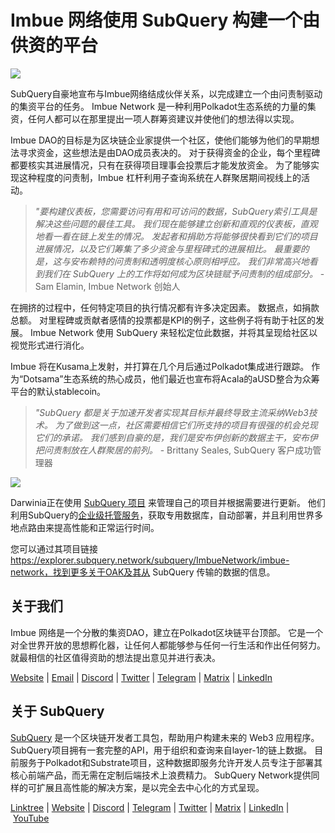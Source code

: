 # Imbue 网络使用 SubQuery 构建一个由供资的平台

![](https://miro.medium.com/max/1400/1*GWP8tRtzef5qsLw4fw-X3g.png)

SubQuery自豪地宣布与Imbue网络结成伙伴关系，以完成建立一个由问责制驱动的集资平台的任务。 Imbue Network 是一种利用Polkadot生态系统的力量的集资，任何人都可以在那里提出一项人群筹资建议并使他们的想法得以实现。

Imbue DAO的目标是为区块链企业家提供一个社区，使他们能够为他们的早期想法寻求资金，这些想法是由DAO成员表决的。 对于获得资金的企业，每个里程碑都要核实其进展情况，只有在获得项目理事会投票后才能发放资金。 为了能够实现这种程度的问责制，Imbue 杠杆利用子查询系统在人群聚居期间视线上的活动。

> *"要构建仪表板，您需要访问有用和可访问的数据，SubQuery索引工具是解决这些问题的最佳工具。 我们现在能够建立创新和直观的仪表板，直观地看一看在链上发生的情况。 发起者和捐助方将能够很快看到它们的项目进展情况，以及它们筹集了多少资金与里程碑式的进展相比。 最重要的是，这与安布赖特的问责制和透明度核心原则相呼应。 我们非常高兴地看到我们在 SubQuery 上的工作将如何成为区块链赋予问责制的组成部分。* - Sam Elamin, Imbue Network 创始人

在拥挤的过程中，任何特定项目的执行情况都有许多决定因素。 数据点，如捐款总额。 对里程碑或贡献者感情的投票都是KPI的例子，这些例子将有助于社区的发展。 Imbue Network 使用 SubQuery 来轻松定位此数据，并将其呈现给社区以视觉形式进行消化。

Imbue 将在Kusama上发射，并打算在几个月后通过Polkadot集成进行跟踪。 作为“Dotsama”生态系统的热心成员，他们最近也宣布将Acala的aUSD整合为众筹平台的默认stablecoin。

> *"SubQuery 都是关于加速开发者实现其目标并最终导致主流采纳Web3技术。 为了做到这一点，社区需要相信它们所支持的项目有很强的机会兑现它们的承诺。 我们感到自豪的是，我们是安布伊创新的数据主干，安布伊把问责制放在人群聚居的前列。* - Brittany Seales, SubQuery 客户成功管理器

![](https://miro.medium.com/max/1400/0*jcriFghdn06heAXk)

Darwinia正在使用 [SubQuery 项目](https://project.subquery.network/) 来管理自己的项目并根据需要进行更新。 他们利用SubQuery的[企业级托管服务](../blogs/20211228-enterprise-hosted.md)，获取专用数据库，自动部署，并且利用世界多地点路由来提高性能和正常运行时间。

您可以通过其项目链接 https://explorer.subquery.network/subquery/ImbueNetwork/imbue-network，找到更多关于OAK及其从 SubQuery 传输的数据的信息。

## 关于我们

Imbue 网络是一个分散的集资DAO，建立在Polkadot区块链平台顶部。 它是一个对全世界开放的思想孵化器，让任何人都能够参与任何一行生活和作出任何努力。 就最相信的社区值得资助的想法提出意见并进行表决。

[Website](https://linktr.ee/ImbueNetwork) | [Email](https://t.me/ImbueNetwork) | [Discord](https://discord.com/invite/cgQFR52Qtt) | [Twitter](https://twitter.com/ImbueNetwork) | [Telegram](https://www.imbue.network/) | [Matrix](https://imbuenetwork.medium.com/) | [LinkedIn](https://www.linkedin.com/company/imbue-network/)

## 关于 SubQuery

[SubQuery](https://subquery.network/) 是一个区块链开发者工具包，帮助用户构建未来的 Web3 应用程序。 SubQuery项目拥有一套完整的API，用于组织和查询来自layer-1的链上数据。 目前服务于Polkadot和Substrate项目，这种数据即服务允许开发人员专注于部署其核心前端产品，而无需在定制后端技术上浪费精力。 SubQuery Network提供同样的可扩展且高性能的解决方案，是以完全去中心化的方式呈现。

​​[Linktree](https://linktr.ee/subquerynetwork) | [Website](https://subquery.network/) | [Discord](https://discord.com/invite/78zg8aBSMG) | [Telegram](https://t.me/subquerynetwork) | [Twitter](https://twitter.com/subquerynetwork) | [Matrix](https://matrix.to/#/#subquery:matrix.org) | [LinkedIn](https://www.linkedin.com/company/subquery) | [YouTube](https://www.youtube.com/channel/UCi1a6NUUjegcLHDFLr7CqLw)
